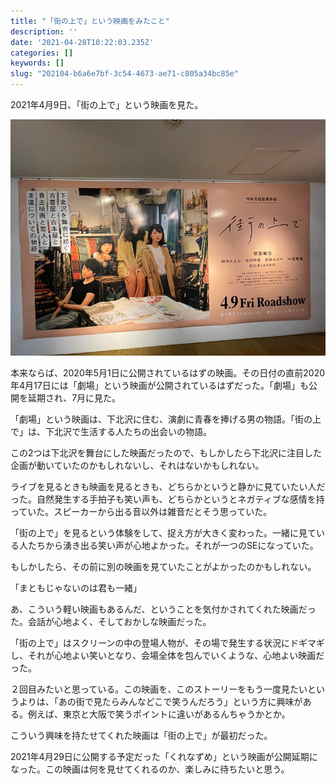 ```yaml
---
title: "「街の上で」という映画をみたこと"
description: ''
date: '2021-04-28T10:22:03.235Z'
categories: []
keywords: []
slug: "202104-b6a6e7bf-3c54-4673-ae71-c805a34bc85e"
---
```

2021年4月9日、「街の上で」という映画を見た。

![](1__MMCwu9TPzFMv2WSgj5vymQ.jpeg)

本来ならば、2020年5月1日に公開されているはずの映画。その日付の直前2020年4月17日には「劇場」という映画が公開されているはずだった。「劇場」も公開を延期され、7月に見た。

「劇場」という映画は、下北沢に住む、演劇に青春を捧げる男の物語。「街の上で」は、下北沢で生活する人たちの出会いの物語。

この2つは下北沢を舞台にした映画だったので、もしかしたら下北沢に注目した企画が動いていたのかもしれないし、それはないかもしれない。

ライブを見るときも映画を見るときも、どちらかというと静かに見ていたい人だった。自然発生する手拍子も笑い声も、どちらかというとネガティブな感情を持っていた。スピーカーから出る音以外は雑音だとそう思っていた。

「街の上で」を見るという体験をして、捉え方が大きく変わった。一緒に見ている人たちから湧き出る笑い声が心地よかった。それが一つのSEになっていた。

もしかしたら、その前に別の映画を見ていたことがよかったのかもしれない。

「まともじゃないのは君も一緒」

あ、こういう軽い映画もあるんだ、ということを気付かされてくれた映画だった。会話が心地よく、そしておかしな映画だった。

「街の上で」はスクリーンの中の登場人物が、その場で発生する状況にドギマギし、それが心地よい笑いとなり、会場全体を包んでいくような、心地よい映画だった。

２回目みたいと思っている。この映画を、このストーリーをもう一度見たいというよりは、「あの街で見たらみんなどこで笑うんだろう」という方に興味がある。例えば、東京と大阪で笑うポイントに違いがあるんちゃうかとか。

こういう興味を持たせてくれた映画は「街の上で」が最初だった。

2021年4月29日に公開する予定だった「くれなずめ」という映画が公開延期になった。この映画は何を見せてくれるのか、楽しみに待ちたいと思う。